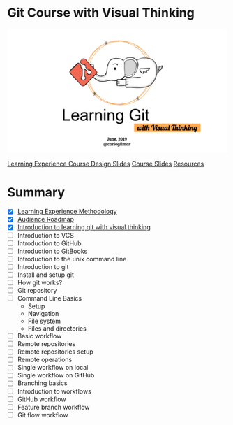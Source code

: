 # Git Course with Visual Thinking

![](course.png)

[Learning Experience Course Design Slides](https://docs.google.com/presentation/d/1pYdHqfeKCkD6QbQJjOjmkhTnGoAdoWLNN01sDiTn7ME/edit?usp=sharing)
[Course Slides](https://drive.google.com/drive/folders/1mOsxll7Kuyx7oQ-oxfMV0kgplu-Ge00X?usp=sharing) 
[Resources](https://github.com/carlogilmar/git-course/blob/master/summarys/resources.md)


# Summary

- [x] [Learning Experience Methodology](https://github.com/carlogilmar/git-course/blob/master/summarys/learning_experience.md)
- [x] [Audience Roadmap](https://docs.google.com/presentation/d/1TqOr9YuITQL9OJAV1_hXsrUbQYZcTk8KAcj_hpkGZzM/edit#slide=id.p)
- [x] [Introduction to learning git with visual thinking](https://github.com/carlogilmar/git-course/blob/master/summarys/introduction.md)
- [ ] Introduction to VCS
- [ ] Introduction to GitHub
- [ ] Introduction to GitBooks
- [ ] Introduction to the unix command line
- [ ] Introduction to git
- [ ] Install and setup git
- [ ] How git works?
- [ ] Git repository
- [ ] Command Line Basics
  - Setup
  - Navigation
  - File system
  - Files and directories
- [ ] Basic workflow
- [ ] Remote repositories
- [ ] Remote repositories setup
- [ ] Remote operations
- [ ] Single workflow on local
- [ ] Single workflow on GitHub
- [ ] Branching basics
- [ ] Introduction to workflows
- [ ] GitHub workflow
- [ ] Feature branch workflow
- [ ] Git flow workflow
